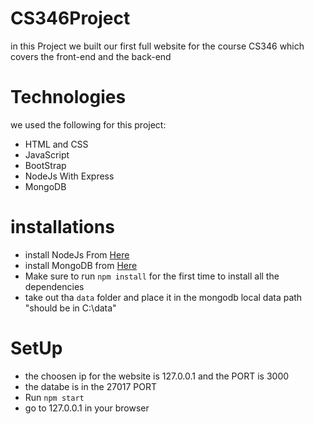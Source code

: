 # CS346Project
in this Project we built our first full website for the course CS346
which covers the front-end and the back-end 

# Technologies
  we used the following for this project:
  - HTML and CSS 
  - JavaScript
  - BootStrap
  - NodeJs With Express
  - MongoDB
  
  # installations
  - install NodeJs From [Here](https://nodejs.org/en/download/)
  - install MongoDB from [Here](https://nodejs.org/en/download/](https://www.mongodb.com/try/download/community))
  - Make sure to run `npm install` for the first time to install all the dependencies
  - take out tha `data` folder and place it in the mongodb local data path "should be in C:\\data"
  
  # SetUp
  - the choosen ip for the website is 127.0.0.1 and the PORT is 3000
  - the databe is in the 27017 PORT
  - Run `npm start`
  - go to 127.0.0.1 in your browser


